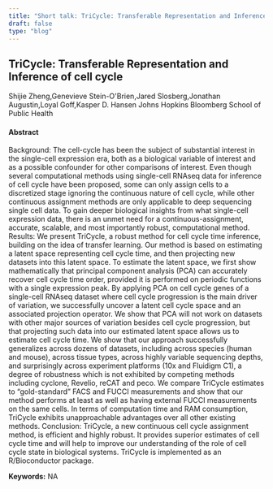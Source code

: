 ```yaml
---
title: "Short talk: TriCycle: Transferable Representation and Inference of cell cycle"
draft: false
type: "blog"
---
```


## TriCycle: Transferable Representation and Inference of cell cycle
Shijie Zheng,Genevieve Stein-O'Brien,Jared Slosberg,Jonathan Augustin,Loyal Goff,Kasper D. Hansen
Johns Hopkins Bloomberg School of Public Health
#### Abstract

Background: The cell-cycle has been the subject of substantial interest in the single-cell expression era, both as a biological variable of interest and as a possible confounder for other comparisons of interest. Even though several computational methods using single-cell RNAseq data for inference of cell cycle have been proposed, some can only assign cells to a discretized stage ignoring the continuous nature of cell cycle, while other continuous assignment methods are only applicable to deep sequencing single cell data. To gain deeper biological insights from what single-cell expression data, there is an unmet need for a continuous-assignment, accurate, scalable, and most importantly robust, computational method. 
Results: We present TriCycle, a robust method for cell cycle time inference, building on the idea of transfer learning. Our method is based on estimating a latent space representing cell cycle time, and then projecting new datasets into this latent space. To estimate the latent space, we first show mathematically that principal component analysis (PCA) can accurately recover cell cycle time order, provided it is performed on periodic functions with a single expression peak. By applying PCA on cell cycle genes of a single-cell RNAseq dataset where cell cycle progression is the main driver of variation, we successfully uncover a latent cell cycle space and an associated projection operator. We show that PCA will not work on datasets with other major sources of variation besides cell cycle progression, but that projecting such data into our estimated latent space allows us to estimate cell cycle time. We show that our approach successfully generalizes across dozens of datasets, including across species (human and mouse), across tissue types, across highly variable sequencing depths, and surprisingly across experiment platforms (10x and Fluidigm C1), a degree of robustness which is not exhibited by competing methods including cyclone, Revelio, reCAT and peco. We compare TriCycle estimates to “gold-standard” FACS and FUCCI measurements and show that our method performs at least as well as having external FUCCI measurements on the same cells. In terms of computation time and RAM consumption, TriCycle exhibits unapproachable advantages over all other existing methods.
Conclusion: TriCycle, a new continuous cell cycle assignment method, is efficient and highly robust. It provides superior estimates of cell cycle time and will help to improve our understanding of the role of cell cycle state in biological systems. TriCycle is implemented as an R/Bioconductor package.


**Keywords:** NA
